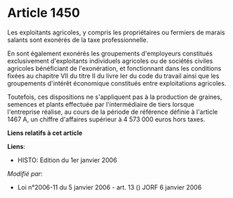 # Article 1450

Les exploitants agricoles, y compris les propriétaires ou fermiers de marais salants sont exonérés de la taxe
professionnelle.

En sont également exonérés les groupements d'employeurs constitués exclusivement d'exploitants individuels agricoles ou de
sociétés civiles agricoles bénéficiant de l'exonération, et fonctionnant dans les conditions fixées au chapitre VII du titre
II du livre Ier du code du travail ainsi que les groupements d'intérêt économique constitués entre exploitations agricoles.

Toutefois, ces dispositions ne s'appliquent pas à la production de graines, semences et plants effectuée par l'intermédiaire
de tiers lorsque l'entreprise réalise, au cours de la période de référence définie à l'article 1467 A, un chiffre d'affaires
supérieur à 4 573 000 euros hors taxes.

**Liens relatifs à cet article**

**Liens**:

  - HISTO: Edition du 1er janvier 2006

_Modifié par_:

  - Loi n°2006-11 du 5 janvier 2006 - art. 13 () JORF 6 janvier 2006
